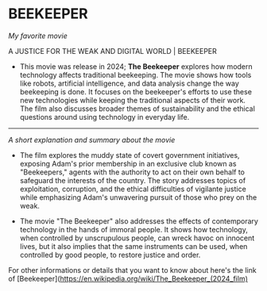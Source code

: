 # BEEKEEPER
  
*My favorite movie*

A JUSTICE FOR THE WEAK AND DIGITAL WORLD | BEEKEEPER
- This movie was release in 2024; **The Beekeeper** explores how modern technology affects traditional beekeeping. The movie shows how tools like robots, artificial intelligence, and data analysis change the way beekeeping is done. It focuses on the beekeeper's efforts to use these new technologies while keeping the traditional aspects of their work. The film also discusses broader themes of sustainability and the ethical questions around using technology in everyday life.
-----------------------------------------------------------------------------------------------------------------------------------
*A short explanation and summary about the movie*

- The film explores the muddy state of covert government initiatives, exposing Adam's prior membership in an exclusive club known as "Beekeepers," agents with the authority to act on their own behalf to safeguard the interests of the country. The story addresses topics of exploitation, corruption, and the ethical difficulties of vigilante justice while emphasizing Adam's unwavering pursuit of those who prey on the weak.
  
- The movie "The Beekeeper" also addresses the effects of contemporary technology in the hands of immoral people. It shows how technology, when controlled by unscrupulous people, can wreck havoc on innocent lives, but it also implies that the same instruments can be used, when controlled by good people, to restore justice and order.

For other informations or details that you want to know about here's the link of [Beekeeper](https://en.wikipedia.org/wiki/The_Beekeeper_(2024_film)
